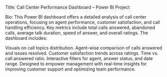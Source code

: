 Title: Call Center Performance Dashboard – Power BI Project

Bio: This Power BI dashboard offers a detailed analysis of call center operations, focusing on agent performance, customer satisfaction, and call handling efficiency. Key metrics include total calls answered, abandoned calls, average talk duration, speed of answer, and overall ratings. The dashboard includes:

Visuals on call topics distribution.
Agent-wise comparison of calls answered and issues resolved.
Customer satisfaction trends across ratings.
Time vs. call answered ratio.
Interactive filters for agent, answer status, and date range.
Designed to empower management with real-time insights for improving customer support and optimizing team performance.

